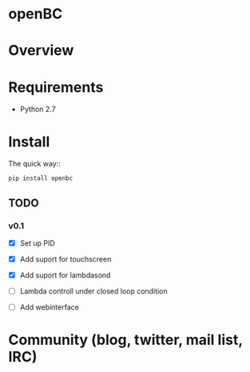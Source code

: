 # openBC




Overview
========


Requirements
============

* Python 2.7


Install
=======

The quick way::

    pip install openbc



TODO
----

### v0.1

- [x] Set up PID
- [x] Add suport for touchscreen
- [x] Add suport for lambdasond
- [ ] Lambda controll under closed loop condition
- [ ] Add webinterface


Community (blog, twitter, mail list, IRC)
=========================================